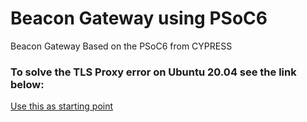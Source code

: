 # Beacon Gateway using PSoC6

Beacon Gateway Based on the PSoC6 from CYPRESS

### To solve the TLS Proxy error on Ubuntu 20.04 see the link below:

[Use this as starting point](https://github.com/cypresssemiconductorco/mtb-example-anycloud-ble-multi-beacon/blob/f9b318d08451e1a02660163477f669e5317bccea/configs/app_bt_cfg.c)
